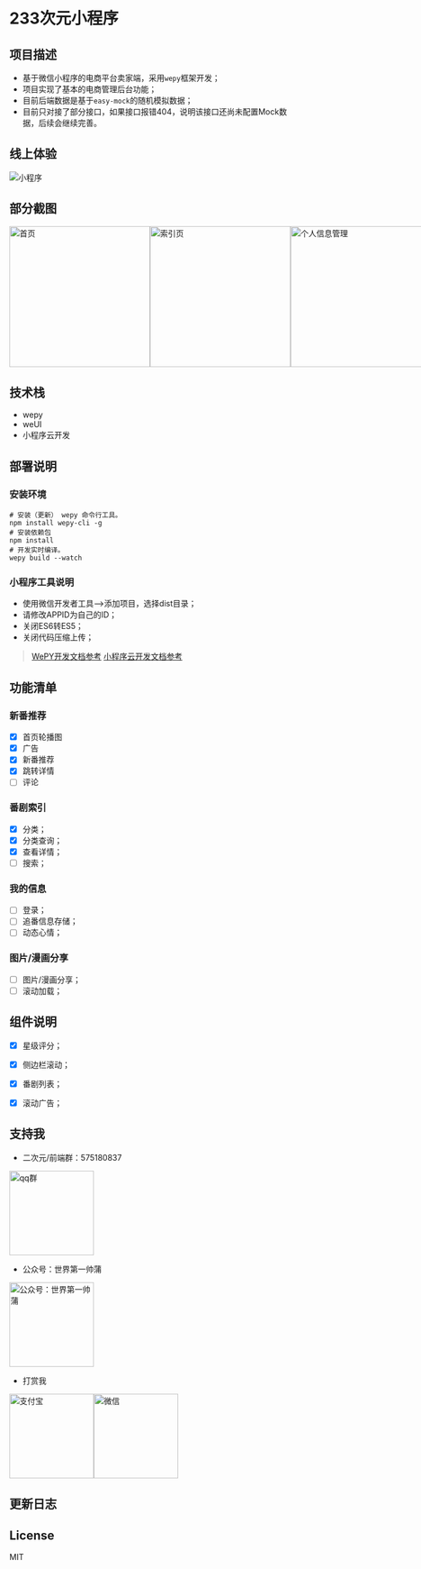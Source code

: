 # 233次元小程序

## 项目描述
- 基于微信小程序的电商平台卖家端，采用`wepy`框架开发；
- 项目实现了基本的电商管理后台功能；
- 目前后端数据是基于`easy-mock`的随机模拟数据；
- 目前只对接了部分接口，如果接口报错404，说明该接口还尚未配置Mock数据，后续会继续完善。

## 线上体验
![小程序](https://233.calamus.xyz/233%E6%AC%A1%E5%85%83%E5%B0%8F%E7%A8%8B%E5%BA%8F.jpg)



## 部分截图
<div style="display:flex">
    <img src="https://233.calamus.xyz/image/233/233show1.jpeg" alt="首页" width="250"  />
    <img src="https://233.calamus.xyz/image/233/233show2.jpeg" alt="索引页" width="250"  />
    <img src="https://233.calamus.xyz/image/233/233show3.jpeg" alt="个人信息管理" width="250"  />
</div>


## 技术栈
- wepy
- weUI
- 小程序云开发

## 部署说明

### 安装环境
```
# 安装（更新） wepy 命令行工具。
npm install wepy-cli -g
# 安装依赖包
npm install
# 开发实时编译。
wepy build --watch
```

### 小程序工具说明
- 使用微信开发者工具-->添加项目，选择dist目录；
- 请修改APPID为自己的ID；
- 关闭ES6转ES5；
- 关闭代码压缩上传；

> [WePY开发文档参考](https://tencent.github.io/wepy/)
> [小程序云开发文档参考](https://tencent.github.io/wepy/)

## 功能清单

### 新番推荐
- [x] 首页轮播图
- [x] 广告
- [x] 新番推荐
- [x] 跳转详情
- [ ] 评论

### 番剧索引
- [x] 分类；
- [x] 分类查询；
- [x] 查看详情；
- [ ] 搜索；

### 我的信息
- [ ] 登录；
- [ ] 追番信息存储；
- [ ] 动态心情；

### 图片/漫画分享
- [ ] 图片/漫画分享；
- [ ] 滚动加载；

## 组件说明
- [x] 星级评分；
- [x] 侧边栏滚动；
- [x] 番剧列表；
- [x] 滚动广告；



## 支持我
- 二次元/前端群：575180837

 <img src="https://cdn.calamus.xyz/qq%E7%BE%A4.png" alt="qq群" width="150"  />

- 公众号：世界第一帅蒲

<img src="https://cdn.calamus.xyz/wechat.jpg" alt="公众号：世界第一帅蒲" width="150"  />

- 打赏我

<div style="display:flex">
    <img src="https://cdn.calamus.xyz/mayun.bmp" alt="支付宝" width="150"  />
    <img src="https://cdn.calamus.xyz/mahuateng.bmp" alt="微信" width="150"  />
</div>

## 更新日志


## License
MIT
